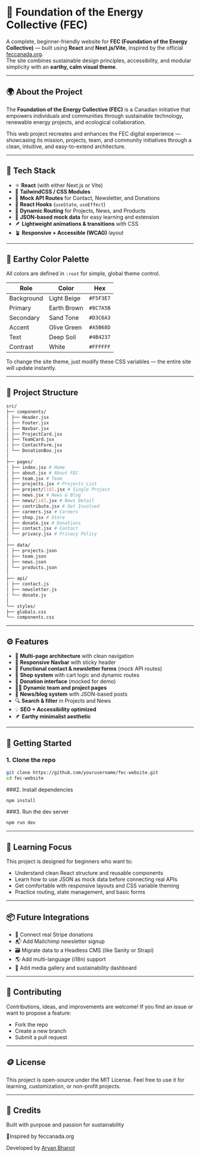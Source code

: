 # 🌿 Foundation of the Energy Collective (FEC)

A complete, beginner-friendly website for **FEC (Foundation of the Energy Collective)** — built using **React** and **Next.js/Vite**, inspired by the official [feccanada.org](https://feccanada.org).  
The site combines sustainable design principles, accessibility, and modular simplicity with an **earthy, calm visual theme**.

---

## 🌍 About the Project

The **Foundation of the Energy Collective (FEC)** is a Canadian initiative that empowers individuals and communities through sustainable technology, renewable energy projects, and ecological collaboration.

This web project recreates and enhances the FEC digital experience — showcasing its mission, projects, team, and community initiatives through a clean, intuitive, and easy-to-extend architecture.

---

## 🧱 Tech Stack

- ⚛️ **React** (with either Next.js or Vite)
- 💅 **TailwindCSS / CSS Modules**
- 📡 **Mock API Routes** for Contact, Newsletter, and Donations
- 🧠 **React Hooks** (`useState`, `useEffect`)
- 🔄 **Dynamic Routing** for Projects, News, and Products
- 🧩 **JSON-based mock data** for easy learning and extension
- 🪶 **Lightweight animations & transitions** with CSS
- 🪴 **Responsive + Accessible (WCAG)** layout

---

## 🎨 Earthy Color Palette

All colors are defined in `:root` for simple, global theme control.

| Role | Color | Hex |
|------|--------|-----|
| Background | Light Beige | `#F5F3E7` |
| Primary | Earth Brown | `#8C7A5B` |
| Secondary | Sand Tone | `#D3C6A3` |
| Accent | Olive Green | `#A5B68D` |
| Text | Deep Soil | `#4B4237` |
| Contrast | White | `#FFFFFF` |

To change the site theme, just modify these CSS variables — the entire site will update instantly.

---

## 📂 Project Structure

```sh
src/
├── components/
│ ├── Header.jsx
│ ├── Footer.jsx
│ ├── Navbar.jsx
│ ├── ProjectCard.jsx
│ ├── TeamCard.jsx
│ ├── ContactForm.jsx
│ └── DonationBox.jsx
│
├── pages/
│ ├── index.jsx # Home
│ ├── about.jsx # About FEC
│ ├── team.jsx # Team
│ ├── projects.jsx # Projects List
│ ├── project/[id].jsx # Single Project
│ ├── news.jsx # News & Blog
│ ├── news/[id].jsx # News Detail
│ ├── contribute.jsx # Get Involved
│ ├── careers.jsx # Careers
│ ├── shop.jsx # Store
│ ├── donate.jsx # Donations
│ ├── contact.jsx # Contact
│ └── privacy.jsx # Privacy Policy
│
├── data/
│ ├── projects.json
│ ├── team.json
│ ├── news.json
│ └── products.json
│
├── api/
│ ├── contact.js
│ ├── newsletter.js
│ └── donate.js
│
└── styles/
├── globals.css
└── components.css
```


---

## ⚙️ Features

- 🌱 **Multi-page architecture** with clean navigation  
- 🧭 **Responsive Navbar** with sticky header  
- 💌 **Functional contact & newsletter forms** (mock API routes)  
- 🛒 **Shop system** with cart logic and dynamic routes  
- 💸 **Donation interface** (mocked for demo)  
- 🧑‍🔬 **Dynamic team and project pages**  
- 📰 **News/blog system** with JSON-based posts  
- 🔍 **Search & filter** in Projects and News  
- 💡 **SEO + Accessibility optimized**  
- 🪶 **Earthy minimalist aesthetic**  

---

## 🚀 Getting Started

### 1. Clone the repo
```bash
git clone https://github.com/yourusername/fec-website.git
cd fec-website
```

###2. Install dependencies
```bash
npm install
```

###3. Run the dev server
```bash
npm run dev
```
---
 
## 🧠 Learning Focus
This project is designed for beginners who want to:
- Understand clean React structure and reusable components
- Learn how to use JSON as mock data before connecting real APIs
- Get comfortable with responsive layouts and CSS variable theming
- Practice routing, state management, and basic forms

---

## 📦 Future Integrations
- 🔐 Connect real Stripe donations
- 📬 Add Mailchimp newsletter signup
- 🗃️ Migrate data to a Headless CMS (like Sanity or Strapi)
- 🌎 Add multi-language (i18n) support
- 📸 Add media gallery and sustainability dashboard

---

## 🤝 Contributing
Contributions, ideas, and improvements are welcome!
If you find an issue or want to propose a feature:
- Fork the repo
- Create a new branch
- Submit a pull request

---

## 🪙 License
This project is open-source under the MIT License.
Feel free to use it for learning, customization, or non-profit projects.

---

## 💚 Credits
Built with purpose and passion for sustainability

🌿Inspired by feccanada.org

Developed by [Aryan Bhanot](https://www.linkedin.com/in/aryan-bhanot-609650245/)
